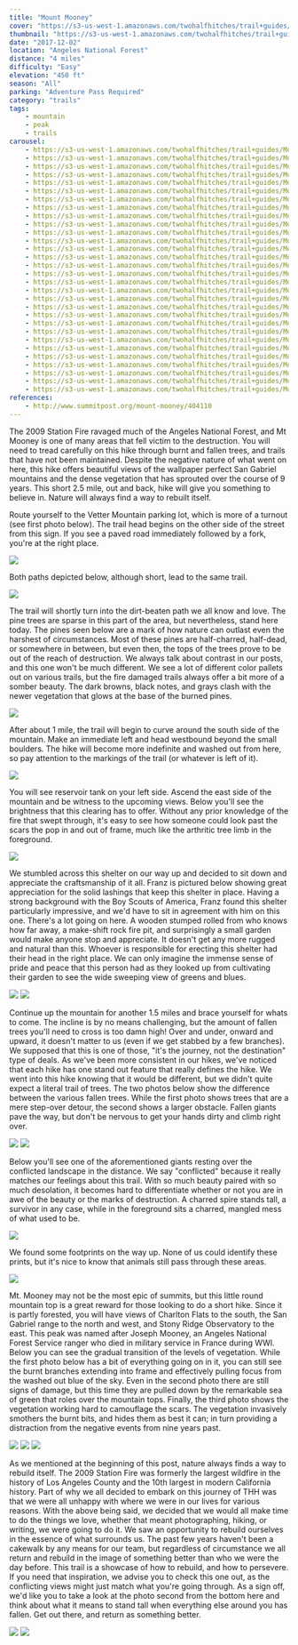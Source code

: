 ```yaml
---
title: "Mount Mooney"
cover: "https://s3-us-west-1.amazonaws.com/twohalfhitches/trail+guides/Mount+Mooney/_J8A4017.jpg"
thumbnail: "https://s3-us-west-1.amazonaws.com/twohalfhitches/trail+guides/Mount+Mooney/_J8A4017-thumbnail.jpg"
date: "2017-12-02"
location: "Angeles National Forest"
distance: "4 miles"
difficulty: "Easy"
elevation: "450 ft"
season: "All"
parking: "Adventure Pass Required"
category: "trails"
tags:
    - mountain
    - peak
    - trails
carousel:
    - https://s3-us-west-1.amazonaws.com/twohalfhitches/trail+guides/Mount+Mooney/Gallery/_J8A3933.jpg
    - https://s3-us-west-1.amazonaws.com/twohalfhitches/trail+guides/Mount+Mooney/Gallery/_J8A3935.jpg
    - https://s3-us-west-1.amazonaws.com/twohalfhitches/trail+guides/Mount+Mooney/Gallery/_J8A3938.jpg
    - https://s3-us-west-1.amazonaws.com/twohalfhitches/trail+guides/Mount+Mooney/Gallery/_J8A3939.jpg
    - https://s3-us-west-1.amazonaws.com/twohalfhitches/trail+guides/Mount+Mooney/Gallery/_J8A3940.jpg
    - https://s3-us-west-1.amazonaws.com/twohalfhitches/trail+guides/Mount+Mooney/Gallery/_J8A3942.jpg
    - https://s3-us-west-1.amazonaws.com/twohalfhitches/trail+guides/Mount+Mooney/Gallery/_J8A3945.jpg
    - https://s3-us-west-1.amazonaws.com/twohalfhitches/trail+guides/Mount+Mooney/Gallery/_J8A3947.jpg
    - https://s3-us-west-1.amazonaws.com/twohalfhitches/trail+guides/Mount+Mooney/Gallery/_J8A3948.jpg
    - https://s3-us-west-1.amazonaws.com/twohalfhitches/trail+guides/Mount+Mooney/Gallery/_J8A3953.jpg
    - https://s3-us-west-1.amazonaws.com/twohalfhitches/trail+guides/Mount+Mooney/Gallery/_J8A3957.jpg
    - https://s3-us-west-1.amazonaws.com/twohalfhitches/trail+guides/Mount+Mooney/Gallery/_J8A3958.jpg
    - https://s3-us-west-1.amazonaws.com/twohalfhitches/trail+guides/Mount+Mooney/Gallery/_J8A3963.jpg
    - https://s3-us-west-1.amazonaws.com/twohalfhitches/trail+guides/Mount+Mooney/Gallery/_J8A3964.jpg
    - https://s3-us-west-1.amazonaws.com/twohalfhitches/trail+guides/Mount+Mooney/Gallery/_J8A3970.jpg
    - https://s3-us-west-1.amazonaws.com/twohalfhitches/trail+guides/Mount+Mooney/Gallery/_J8A3972.jpg
    - https://s3-us-west-1.amazonaws.com/twohalfhitches/trail+guides/Mount+Mooney/Gallery/_J8A3974.jpg
    - https://s3-us-west-1.amazonaws.com/twohalfhitches/trail+guides/Mount+Mooney/Gallery/_J8A3978.jpg
    - https://s3-us-west-1.amazonaws.com/twohalfhitches/trail+guides/Mount+Mooney/Gallery/_J8A3979.jpg
    - https://s3-us-west-1.amazonaws.com/twohalfhitches/trail+guides/Mount+Mooney/Gallery/_J8A3982.jpg
    - https://s3-us-west-1.amazonaws.com/twohalfhitches/trail+guides/Mount+Mooney/Gallery/_J8A3986.jpg
    - https://s3-us-west-1.amazonaws.com/twohalfhitches/trail+guides/Mount+Mooney/Gallery/_J8A3987.jpg
    - https://s3-us-west-1.amazonaws.com/twohalfhitches/trail+guides/Mount+Mooney/Gallery/_J8A3990.jpg
    - https://s3-us-west-1.amazonaws.com/twohalfhitches/trail+guides/Mount+Mooney/Gallery/_J8A3998.jpg
    - https://s3-us-west-1.amazonaws.com/twohalfhitches/trail+guides/Mount+Mooney/Gallery/_J8A4002.jpg
    - https://s3-us-west-1.amazonaws.com/twohalfhitches/trail+guides/Mount+Mooney/Gallery/_J8A4005.jpg
    - https://s3-us-west-1.amazonaws.com/twohalfhitches/trail+guides/Mount+Mooney/Gallery/_J8A4010.jpg
    - https://s3-us-west-1.amazonaws.com/twohalfhitches/trail+guides/Mount+Mooney/Gallery/_J8A4014.jpg
    - https://s3-us-west-1.amazonaws.com/twohalfhitches/trail+guides/Mount+Mooney/Gallery/_J8A4018.jpg
    - https://s3-us-west-1.amazonaws.com/twohalfhitches/trail+guides/Mount+Mooney/Gallery/_J8A4021.jpg
references:
    - http://www.summitpost.org/mount-mooney/404110
---
```


The 2009 Station Fire ravaged much of the Angeles National Forest, and Mt Mooney is one of many areas that fell victim to the destruction. You will need to tread carefully on this hike through burnt and fallen trees, and trails that have not been maintained. Despite the negative nature of what went on here, this hike offers beautiful views of the wallpaper perfect San Gabriel mountains and the dense vegetation that has sprouted over the course of 9 years. This short 2.5 mile, out and back, hike will give you something to believe in. Nature will always find a way to rebuilt itself.

Route yourself to the Vetter Mountain parking lot, which is more of a turnout (see first photo below). The trail head begins on the other side of the street from this sign. If you see a paved road immediately followed by a fork, you're at the right place.

![](https://s3-us-west-1.amazonaws.com/twohalfhitches/trail+guides/Mount+Mooney/Content/_J8A3932.jpg)

Both paths depicted below, although short, lead to the same trail.

![](https://s3-us-west-1.amazonaws.com/twohalfhitches/trail+guides/Mount+Mooney/Content/_J8A3934.jpg)

The trail will shortly turn into the dirt-beaten path we all know and love. The pine trees are sparse in this part of the area, but nevertheless, stand here today. The pines seen below are a mark of how nature can outlast even the harshest of circumstances. Most of these pines are half-charred, half-dead, or somewhere in between, but even then, the tops of the trees prove to be out of the reach of destruction. We always talk about contrast in our posts, and this one won't be much different. We see a lot of different color pallets out on various trails, but the fire damaged trails always offer a bit more of a somber beauty. The dark browns, black notes, and grays clash with the newer vegetation that glows at the base of the burned pines.

![](https://s3-us-west-1.amazonaws.com/twohalfhitches/trail+guides/Mount+Mooney/Content/_J8A3937.jpg)

After about 1 mile, the trail will begin to curve around the south side of the mountain. Make an immediate left and head westbound beyond the small boulders. The hike will become more indefinite and washed out from here, so pay attention to the markings of the trail (or whatever is left of it).

![](https://s3-us-west-1.amazonaws.com/twohalfhitches/trail+guides/Mount+Mooney/Content/_J8A3949.jpg)

You will see reservoir tank on your left side. Ascend the east side of the mountain and be witness to the upcoming views. Below you'll see the brightness that this clearing has to offer. Without any prior knowledge of the fire that swept through, it's easy to see how someone could look past the scars the pop in and out of frame, much like the arthritic tree limb in the foreground.

![](https://s3-us-west-1.amazonaws.com/twohalfhitches/trail+guides/Mount+Mooney/Content/_J8A3951.jpg)

We stumbled across this shelter on our way up and decided to sit down and appreciate the craftsmanship of it all. Franz is pictured below showing great appreciation for the solid lashings that keep this shelter in place. Having a strong background with the Boy Scouts of America, Franz found this shelter particularly impressive, and we'd have to sit in agreement with him on this one. There's a lot going on here. A wooden stumped rolled from who knows how far away, a make-shift rock fire pit, and surprisingly a small garden would make anyone stop and appreciate. It doesn't get any more rugged and natural than this. Whoever is responsible for erecting this shelter had their head in the right place. We can only imagine the immense sense of pride and peace that this person had as they looked up from cultivating their garden to see the wide sweeping view of greens and blues.

![](https://s3-us-west-1.amazonaws.com/twohalfhitches/trail+guides/Mount+Mooney/Content/_J8A3961.jpg)
![](https://s3-us-west-1.amazonaws.com/twohalfhitches/trail+guides/Mount+Mooney/Content/_J8A3959.jpg)

Continue up the mountain for another 1.5 miles and brace yourself for whats to come. The incline is by no means challenging, but the amount of fallen trees you'll need to cross is too damn high! Over and under, onward and upward, it doesn't matter to us (even if we get stabbed by a few branches). We supposed that this is one of those, "it's the journey, not the destination" type of deals. As we've been more consistent in our hikes, we've noticed that each hike has one stand out feature that really defines the hike. We went into this hike knowing that it would be different, but we didn't quite expect a literal trail of trees. The two photos below show the difference between the various fallen trees. While the first photo shows trees that are a mere step-over detour, the second shows a larger obstacle. Fallen giants pave the way, but don't be nervous to get your hands dirty and climb right over.

![](https://s3-us-west-1.amazonaws.com/twohalfhitches/trail+guides/Mount+Mooney/Content/_J8A3967.jpg)
![](https://s3-us-west-1.amazonaws.com/twohalfhitches/trail+guides/Mount+Mooney/Content/_J8A3993.jpg)

Below you'll see one of the aforementioned giants resting over the conflicted landscape in the distance. We say "conflicted" because it really matches our feelings about this trail. With so much beauty paired with so much desolation, it becomes hard to differentiate whether or not you are in awe of the beauty or the marks of destruction. A charred spire stands tall, a survivor in any case, while in the foreground sits a charred, mangled mess of what used to be.

![](https://s3-us-west-1.amazonaws.com/twohalfhitches/trail+guides/Mount+Mooney/Content/_J8A3977.jpg)

We found some footprints on the way up. None of us could identify these prints, but it's nice to know that animals still pass through these areas.

![](https://s3-us-west-1.amazonaws.com/twohalfhitches/trail+guides/Mount+Mooney/Content/_J8A4003.jpg)

Mt. Mooney may not be the most epic of summits, but this little round mountain top is a great reward for those looking to do a short hike. Since it is partly forested, you will have views of Charlton Flats to the south, the San Gabriel range to the north and west, and Stony Ridge Observatory to the east. This peak was named after Joseph Mooney, an Angeles National Forest Service ranger who died in military service in France during WWI. Below you can see the gradual transition of the levels of vegetation. While the first photo below has a bit of everything going on in it, you can still see the burnt branches extending into frame and effectively pulling focus from the washed out blue of the sky. Even in the second photo there are still signs of damage, but this time they are pulled down by the remarkable sea of green that roles over the mountain tops. Finally, the third photo shows the vegetation working hard to camouflage the scars. The vegetation invasively smothers the burnt bits, and hides them as best it can; in turn providing a distraction from the negative events from nine years past.

![](https://s3-us-west-1.amazonaws.com/twohalfhitches/trail+guides/Mount+Mooney/Content/_J8A4013.jpg)
![](https://s3-us-west-1.amazonaws.com/twohalfhitches/trail+guides/Mount+Mooney/Content/_J8A3988.jpg)
![](https://s3-us-west-1.amazonaws.com/twohalfhitches/trail+guides/Mount+Mooney/Content/_J8A4004.jpg)

As we mentioned at the beginning of this post, nature always finds a way to rebuild itself. The 2009 Station Fire was formerly the largest wildfire in the history of Los Angeles County and the 10th largest in modern California history. Part of why we all decided to embark on this journey of THH was that we were all unhappy with where we were in our lives for various reasons. With the above being said, we decided that we would all make time to do the things we love, whether that meant photographing, hiking, or writing, we were going to do it. We saw an opportunity to rebuild ourselves in the essence of what surrounds us. The past few years haven't been a cakewalk by any means for our team, but regardless of circumstance we all return and rebuild in the image of something better than who we were the day before. This trail is a showcase of how to rebuild, and how to persevere. If you need that inspiration, we advise you to check this one out, as the conflicting views might just match what you're going through. As a sign off, we'd like you to take a look at the photo second from the bottom here and think about what it means to stand tall when everything else around you has fallen. Get out there, and return as something better.

![](https://s3-us-west-1.amazonaws.com/twohalfhitches/trail+guides/Mount+Mooney/Content/_J8A3984.jpg)
![](https://s3-us-west-1.amazonaws.com/twohalfhitches/trail+guides/Mount+Mooney/Content/_J8A4027.jpg)
